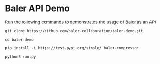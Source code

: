 # Baler API Demo
Run the following commands to demonstrates the usage of Baler as an API

```console
git clone https://github.com/baler-collaboration/baler-demo.git
```
```console
cd baler-demo
```
```console
pip install -i https://test.pypi.org/simple/ baler-compressor
```
```console
python3 run.py
```
